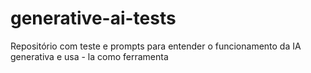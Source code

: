 # generative-ai-tests
Repositório com teste e prompts para entender o funcionamento da IA generativa e usa - la como ferramenta
